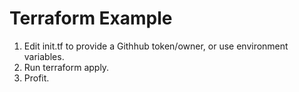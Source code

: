 Terraform Example
=======

1. Edit init.tf to provide a Githhub token/owner, or use environment variables.
2. Run terraform apply.
3. Profit.